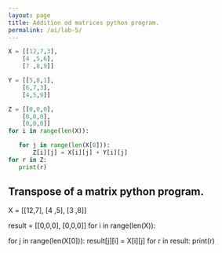 ```yaml
---
layout: page
title: Addition od matrices python program.
permalink: /ai/lab-5/
---
```

```python
X = [[12,7,3],
    [4 ,5,6],
    [7 ,8,9]]

Y = [[5,8,1],
    [6,7,3],
    [4,5,9]]

Z = [[0,0,0],
    [0,0,0],
    [0,0,0]]
for i in range(len(X)):

   for j in range(len(X[0])):
       Z[i][j] = X[i][j] + Y[i][j]
for r in Z:
   print(r)
```
## Transpose of a matrix python program.
X = [[12,7],
    [4 ,5],
    [3 ,8]]

result = [[0,0,0],
         [0,0,0]]
for i in range(len(X)):

   for j in range(len(X[0])):
       result[j][i] = X[i][j]
for r in result:
   print(r)
```
